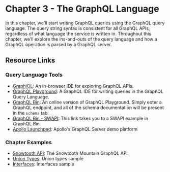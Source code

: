 Chapter 3 - The GraphQL Language
==================
In this chapter, we'll start writing GraphQL queries using the GraphQL query language. The query string syntax is consistent for all GraphQL APIs, regardless of what language the service is written in. Throughout this chapter, we'll explore the ins-and-outs of the query language and how a GraphQL operation is parsed by a GraphQL server.

Resource Links
----

### Query Language Tools
* [GraphiQL](https://github.com/graphql/graphiql): An in-browser IDE for exploring GraphQL APIs.
* [GraphQL Playground](https://github.com/prismagraphql/graphql-playground): A GraphQL IDE for writing queries in the GraphQL Query Language.
* [GraphQL Bin](https://www.graphqlbin.com/v2/new): An online version of GraphQL Playground. Simply enter a GraphQL endpoint, and all of the schema documentation will be present in the `schema` tab. 
* [GraphQL Bin - SWAPI](https://www.graphqlbin.com/RVIn): This link takes you to a SWAPI example in GraphQL Bin.
* [Apollo Launchpad](https://launchpad.graphql.com/new): Apollo's GraphQL Server demo platform

### Chapter Examples
* [Snowtooth API](http://snowtooth.moonhighway.com): The Snowtooth Mountain GraphQL API
* [Union Types](https://launchpad.graphql.com/r94qxj5q4n): Union types sample 
* [Interfaces](https://launchpad.graphql.com/j8r375km3p): Interfaces sample 
